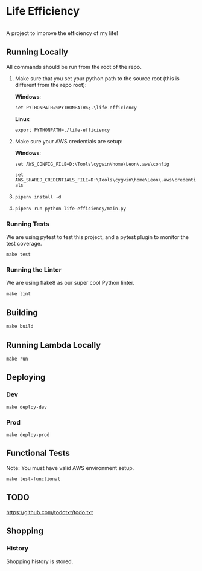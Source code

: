 # Life Efficiency

[![<LeonPatmore>](https://circleci.com/gh/LeonPatmore/life-efficiency.svg?style=shield)](<LINK>)


A project to improve the efficiency of my life!

## Running Locally

All commands should be run from the root of the repo.

1. Make sure that you set your python path to the source root (this is different from the repo root):

    **Windows**:

    `set PYTHONPATH=%PYTHONPATH%;.\life-efficiency`

    **Linux**

    `export PYTHONPATH=./life-efficiency`

2. Make sure your AWS credentials are setup:

    **Windows**:

    `set AWS_CONFIG_FILE=D:\Tools\cygwin\home\Leon\.aws\config`

    `set AWS_SHARED_CREDENTIALS_FILE=D:\Tools\cygwin\home\Leon\.aws\credentials`

3. `pipenv install -d`

4. `pipenv run python life-efficiency/main.py`

### Running Tests

We are using pytest to test this project, and a pytest plugin to monitor the test coverage.

`make test`

### Running the Linter

We are using flake8 as our super cool Python linter.

`make lint`

## Building

`make build`

## Running Lambda Locally

`make run`

## Deploying

### Dev

`make deploy-dev`

### Prod

`make deploy-prod`

## Functional Tests

Note: You must have valid AWS environment setup.

`make test-functional`

## TODO

https://github.com/todotxt/todo.txt

## Shopping

### History

Shopping history is stored.
